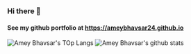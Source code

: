 ### Hi there 👋

#### See my github portfolio at https://ameybhavsar24.github.io
![Amey Bhavsar's TOp Langs](https://github-readme-stats.vercel.app/api/top-langs/?username=ameybhavsar24&layout=compact&show_icons=true&title_color=fff&icon_color=79ff97&text_color=bfbfbf&bg_color=151515) ![Amey Bhavsar's github stats](https://github-readme-stats.vercel.app/api?username=ameybhavsar24&layout=compact&show_icons=true&title_color=fff&icon_color=79ff97&text_color=bfbfbf&bg_color=151515&line_height=21)
<!--
**ameybhavsar24/ameybhavsar24** is a ✨ _special_ ✨ repository because its `README.md` (this file) appears on your GitHub profile.

Here are some ideas to get you started:

- 🔭 I’m currently working on ...
- 🌱 I’m currently learning ...
- 👯 I’m looking to collaborate on ...
- 🤔 I’m looking for help with ...
- 💬 Ask me about ...
- 📫 How to reach me: ...
- 😄 Pronouns: ...
- ⚡ Fun fact: ...
-->
